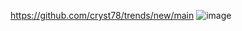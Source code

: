 https://github.com/cryst78/trends/new/main
![image](https://github.com/user-attachments/assets/ec00af9a-92c1-4100-ac30-19392e81bdbd)
